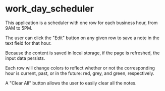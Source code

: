 # work_day_scheduler

This application is a scheduler with one row for each business hour, from 9AM to 5PM. 

The user can click the "Edit" button on any given row to save a note in the text field for that hour. 

Because the content is saved in local storage, if the page is refreshed, the input data persists.

Each row will change colors to reflect whether or not the corresponding hour is current, past, or in the future: red, grey, and green, respectively.

A "Clear All" button allows the user to easily clear all the notes.

